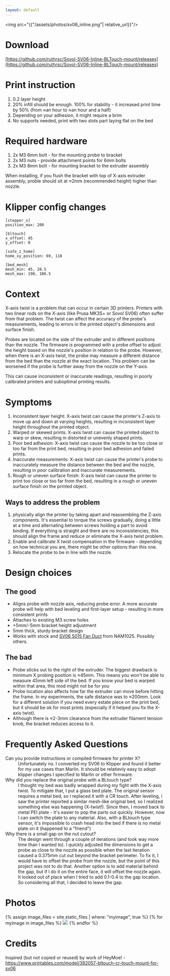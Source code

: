 ```yaml
---
layout: default
---
```

<img src="{{"/assets/photos/sv06_inline.png"| relative_url}}"/>

# Download

[https://github.com/ruthrsc/Sovol-SV06-Inline-BLTouch-mount/releases](https://github.com/ruthrsc/Sovol-SV06-Inline-BLTouch-mount/releases)

# Print instruction

1. 0.2 layer height
1. 20% infill should be enough. 100% for stability - it increased print time by 50% (from ≈an hour to ≈an hour and a half)
1. Depending on your adhesion, it might require a brim
1. No supports needed, print with two slots part laying flat on the bed

# Required hardware

1. 2x M3 6mm bolt - for the mounting probe to bracket
1. 2x M3 nuts - provide attachment points for 6mm bolts
1. 2x M3 8mm bolt - for mounting bracket to the extruder assembly

When installing, if you flush the bracket with top of X-axis extruder assembly, proble should sit at ≈2mm (recommended height) higher than nozzle.

# Klipper config changes

```
[stepper_x]
position_max: 208

[bltouch]
x_offset: 45
y_offset: 0

[safe_z_home]
home_xy_position: 69, 118

[bed_mesh]
mesh_min: 45, 28.5
mesh_max: 190, 186.5
```

# Context

X-axis twist is a problem that can occur in certain 3D printers. Printers with two linear rods on the X-axis (like Prusa MK3S+ or Sovol SV06) often suffer from that problem. The twist can affect the accuracy of the probe's measurements, leading to errors in the printed object's dimensions and surface finish.

Probes are located on the side of the extruder and in different positions than the nozzle. The firmware is programmed with a probe offset to adjust the height based on the nozzle's position in relation to the probe. However, when there is an X-axis twist, the probe may measure a different distance from the bed than the nozzle at the exact location. This problem can be worsened if the probe is further away from the nozzle on the Y-axis.

This can cause inconsistent or inaccurate readings, resulting in poorly calibrated printers and suboptimal printing results.

# Symptoms

1. Inconsistent layer height: X-axis twist can cause the printer's Z-axis to move up and down at varying heights, resulting in inconsistent layer height throughout the printed object.
1. Warped or skewed prints: X-axis twist can cause the printed object to warp or skew, resulting in distorted or unevenly shaped prints.
1. Poor bed adhesion: X-axis twist can cause the nozzle to be too close or too far from the print bed, resulting in poor bed adhesion and failed prints.
1. Inaccurate measurements: X-axis twist can cause the printer's probe to inaccurately measure the distance between the bed and the nozzle, resulting in poor calibration and inaccurate measurements.
1. Rough or uneven surface finish: X-axis twist can cause the printer to print too close or too far from the bed, resulting in a rough or uneven surface finish on the printed object.


## Ways to address the problem

1. physically align the printer by taking apart and reassembling the Z-axis components. It's essential to torque the screws gradually, doing a little at a time and alternating between screws holding a part to avoid binding. If everything is straight and there are no inconsistencies, this should align the frame and reduce or eliminate the X-axis twist problem.
1. Enable and calibrate X twist compensation in the firmware - depending on how technical you are, there might be other options than this one.
1. Relocate the probe to be in line with the nozzle.

# Design choices

## The good

* Aligns probe with nozzle axis, reducing probe error. A more accurate probe will help with bed leveling and first-layer setup - resulting in more consistent prints
* Attaches to existing M3 screw holes
* +5mm/-5mm bracket height adjustment
* 5mm thick, sturdy bracket design
* Works with stock and [SV06 5015 Fan Duct](https://www.printables.com/model/410475-sv06-5015-fan-duct-rounded) from NAM1025. Possibly others.

## The bad

* Probe sticks out to the right of the extruder. The biggest drawback is minimum X probing position is ≈45mm. This means you won't be able to measure 45mm left side of the bed. If you know your bed is warped within that area, this mod might not be for you
* Probe location also affects how far the extruder can move before hitting the frame. In my experiments, the safe distance was to ≈200mm. Look for a different solution if you need every estate piece on the print bed, but it should be ok for most prints (especially if it helped you fix the X-axis twist).
* Although there is ≈2-3mm clearance from the extruder filament tension knob, the bracket reduces access to it.

# Frequently Asked Questions

<div class="faq-section">
  <dl>
<dt>Can you provide instructions or compiled firmware for printer X?</dt>
<dd>Unfortunately no. I converted my SV06 to Klipper and found it better for my use cases than Marlin. It should be relatievly easy to adopt klipper changes I specified to Marlin or other firmware.</dd>
<dt>Why did you replace the original probe with a BLtouch type?</dt>
<dd>
I thought my bed was badly wrapped during my fight with the X-axis twist. To mitigate that, I put a glass bed plate. The original sensor requires a metal bed, so I replaced it with a CR touch. After leveling, i saw the printer reported a similar mesh-like original bed, so I realized something else was happening (X-twist!). Since then, I moved back to metal PEI plate - it's easier to pop the parts out quickly. However, now I can switch the plate to any material. Also, with a BLtouch type sensor, it's impossible to crash head into the bed if there is no metal plate on it (happened to a "friend")</dd>
  <dt>Why there is a small gap on the nut cutout?</dt>
  <dd>
  The design went through a couple of iterations (and took way more time than I wanted to). I quickly adjusted the dimensions to get a probe as close to the nozzle as possible when the last iteration caused a 0.375mm cut out beyond the bracket perimeter. To fix it, I would have to offset the probe from the nozzle, but the point of this project was not to do that. Another option is to add material behind the gap, but if I do it on the entire face, it will offset the nozzle again. It looked out of place when I tried to add 0.1-0.4 to the gap location. So considering all that, I decided to leave the gap.
  </dd>
  </dl>
</div>

# Photos
<div id="photos">
{% assign image_files = site.static_files | where: "myimage", true %}
{% for myimage in image_files %}
      <a href="{{myimage.path|relative_url}}"><img src="{{ myimage.path | relative_url}}"/></a>
{% endfor %}
</div>

# Credits

Inspired (but not copied or reused) by work of HeyMoe! - https://www.printables.com/model/382057-bltouch-cr-touch-mount-for-sv06
